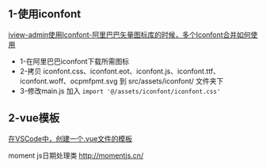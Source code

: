 ## 1-使用iconfont

[iview-admin使用Iconfont-阿里巴巴矢量图标库的时候，多个Iconfont合并如何使用](https://blog.csdn.net/wei1992_6/article/details/89575664)

* 1-在阿里巴巴iconfont下载所需图标
* 2-拷贝 iconfont.css、iconfont.eot、iconfont.js、iconfont.ttf、iconfont.woff、ocpmfpmt.svg 到 src/assets/iconfont/ 文件夹下
* 3-修改main.js 加入 ```import '@/assets/iconfont/iconfont.css'```

## 2-vue模板

[在VSCode中，创建一个.vue文件的模板](https://www.jianshu.com/p/34a5a4193892)



moment js日期处理类 http://momentjs.cn/